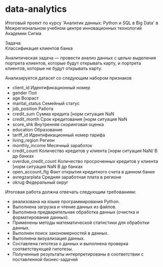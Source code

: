 # data-analytics
Итоговый проект по курсу 'Аналитик данных: Python и SQL в Big Data' в Межрегиональном учебном центре инновационных технологий Академии Сигма

Задача:<br>
Классификация клиентов банка

Аналитическая задача — провести анализ данных с целью выделения портрета клиентов, которые будут открывать карту, и портрета клиентов, которые не будут открывать карту. 

Анализируется датасет со следующим набором признаков
+ client_id		Идентификационный номер
+ gender			Пол
+ age			Возраст
+ marital_status		Семейный статус
+ job_position		Работа
+ credit_sum		Сумма кредита [норм ситуация NaN
+ credit_month		Срок кредитования [норм ситуация NaN
+ score_shk		Внутренняя скоринговая оценка
+ education		Образование
+ tariff_id		Идентификационный номер тарифа
+ living_region		Регион
+ monthly_income		Месячный заработок
+ credit_count		Количество кредитов у клиента [норм ситуация NaN/ В др банках
+ overdue_credit_count	Количество просроченных кредитов у клиента [норм ситуация NaN  В др банках
+ open_account_flg	Факт открытия кредитного счета в данном банке
+ avregzarplata		Средняя заработная плата в регионе
+ okrug			Федеральный округ

Итоговая работа должна отвечать следующим требованиям:
+ реализована на языке программирования Python.
+ Выполнена загрузка и чтение данных из файлов.
+ Выполнена предварительная обработка данных (очистка и форматирование данных).
+ Применены методы математической статистики для обработки данных.
+ Выполнен поиск закономерностей в данных.
+ Выполнена визуализация данных.
+ Составлена гипотеза о данных и выполнена проверка соответствующей гипотезы.
+ Полученные результаты интерпретированы в соответствии с поставленной бизнес-задачей
